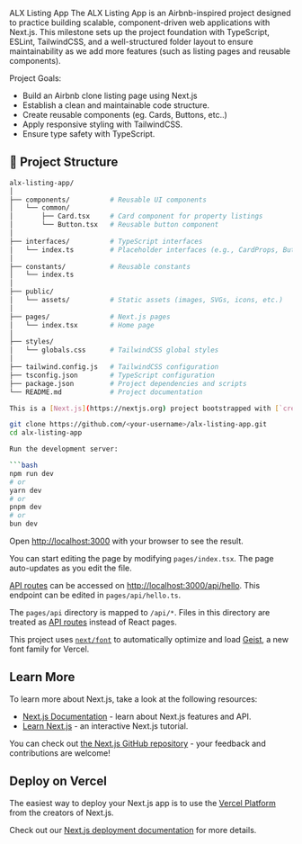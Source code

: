 ALX Listing App
The ALX Listing App is an Airbnb-inspired project designed to practice building scalable, component-driven web applications with Next.js.
This milestone sets up the project foundation with TypeScript, ESLint, TailwindCSS, and a well-structured folder layout to ensure maintainability as we add more features (such as listing pages and reusable components).

Project Goals:

- Build an Airbnb clone listing page using Next.js
- Establish a clean and maintainable code structure.
- Create reusable components (eg. Cards, Buttons, etc..)
- Apply responsive styling with TailwindCSS.
- Ensure type safety with TypeScript.

## 📂 Project Structure

````bash
alx-listing-app/
│
├── components/          # Reusable UI components
│   └── common/
│       ├── Card.tsx     # Card component for property listings
│       └── Button.tsx   # Reusable button component
│
├── interfaces/          # TypeScript interfaces
│   └── index.ts         # Placeholder interfaces (e.g., CardProps, ButtonProps)
│
├── constants/           # Reusable constants
│   └── index.ts
│
├── public/
│   └── assets/          # Static assets (images, SVGs, icons, etc.)
│
├── pages/               # Next.js pages
│   └── index.tsx        # Home page
│
├── styles/
│   └── globals.css      # TailwindCSS global styles
│
├── tailwind.config.js   # TailwindCSS configuration
├── tsconfig.json        # TypeScript configuration
├── package.json         # Project dependencies and scripts
└── README.md            # Project documentation

This is a [Next.js](https://nextjs.org) project bootstrapped with [`create-next-app`](https://nextjs.org/docs/pages/api-reference/create-next-app).

git clone https://github.com/<your-username>/alx-listing-app.git
cd alx-listing-app

Run the development server:

```bash
npm run dev
# or
yarn dev
# or
pnpm dev
# or
bun dev
````

Open [http://localhost:3000](http://localhost:3000) with your browser to see the result.

You can start editing the page by modifying `pages/index.tsx`. The page auto-updates as you edit the file.

[API routes](https://nextjs.org/docs/pages/building-your-application/routing/api-routes) can be accessed on [http://localhost:3000/api/hello](http://localhost:3000/api/hello). This endpoint can be edited in `pages/api/hello.ts`.

The `pages/api` directory is mapped to `/api/*`. Files in this directory are treated as [API routes](https://nextjs.org/docs/pages/building-your-application/routing/api-routes) instead of React pages.

This project uses [`next/font`](https://nextjs.org/docs/pages/building-your-application/optimizing/fonts) to automatically optimize and load [Geist](https://vercel.com/font), a new font family for Vercel.

## Learn More

To learn more about Next.js, take a look at the following resources:

- [Next.js Documentation](https://nextjs.org/docs) - learn about Next.js features and API.
- [Learn Next.js](https://nextjs.org/learn-pages-router) - an interactive Next.js tutorial.

You can check out [the Next.js GitHub repository](https://github.com/vercel/next.js) - your feedback and contributions are welcome!

## Deploy on Vercel

The easiest way to deploy your Next.js app is to use the [Vercel Platform](https://vercel.com/new?utm_medium=default-template&filter=next.js&utm_source=create-next-app&utm_campaign=create-next-app-readme) from the creators of Next.js.

Check out our [Next.js deployment documentation](https://nextjs.org/docs/pages/building-your-application/deploying) for more details.
